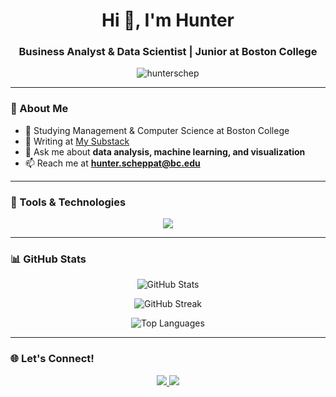 <h1 align="center">Hi 👋, I'm Hunter</h1>
<h3 align="center">Business Analyst & Data Scientist | Junior at Boston College</h3>

<p align="center">
  <img src="https://komarev.com/ghpvc/?username=hunterschep&label=Profile%20Views&color=0e75b6&style=flat" alt="hunterschep" />
</p>

---

### 🚀 About Me

- 🔭 Studying Management & Computer Science at Boston College
- 📝 Writing at [My Substack](https://substack.com/@hunterscheppat)  
- 💬 Ask me about **data analysis, machine learning, and visualization**  
- 📫 Reach me at **hunter.scheppat@bc.edu**

---

### 🔧 Tools & Technologies

<p align="center">
  <img src="https://skillicons.dev/icons?i=python,r,java,swift,html,css,tailwind,js,react,nodejs,git,mysql,sqlite,postgresql,figma,tensorflow,pytorch&theme=light" />
</p>

---

### 📊 GitHub Stats

<p align="center">
  <img src="https://github-readme-stats.vercel.app/api?username=hunterschep&show_icons=true&theme=radical" alt="GitHub Stats" />
</p>
<p align="center">
  <img src="https://github-readme-streak-stats.herokuapp.com?user=hunterschep&theme=radical" alt="GitHub Streak" />
</p>
<p align="center">
  <img src="https://github-readme-stats.vercel.app/api/top-langs/?username=hunterschep&layout=compact&theme=radical" alt="Top Languages" />
</p>

---

### 🌐 Let's Connect!

<p align="center">
  <a href="https://linkedin.com/in/hunterscheppat" target="_blank">
    <img src="https://img.shields.io/badge/LinkedIn-%230077B5.svg?&style=for-the-badge&logo=linkedin&logoColor=white" />
  </a>
  <a href="mailto:hunter.scheppat@bc.edu">
    <img src="https://img.shields.io/badge/Email-%23D14836.svg?&style=for-the-badge&logo=gmail&logoColor=white" />
  </a>
</p>
